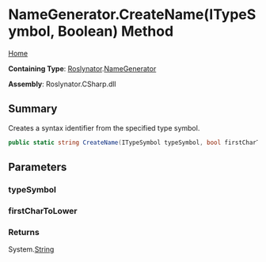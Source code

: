 # NameGenerator\.CreateName\(ITypeSymbol, Boolean\) Method

[Home](../../../README.md)

**Containing Type**: [Roslynator](../../README.md)\.[NameGenerator](../README.md)

**Assembly**: Roslynator\.CSharp\.dll

## Summary

Creates a syntax identifier from the specified type symbol\.

```csharp
public static string CreateName(ITypeSymbol typeSymbol, bool firstCharToLower = false)
```

## Parameters

### typeSymbol





### firstCharToLower





### Returns

System\.[String](https://docs.microsoft.com/en-us/dotnet/api/system.string)

